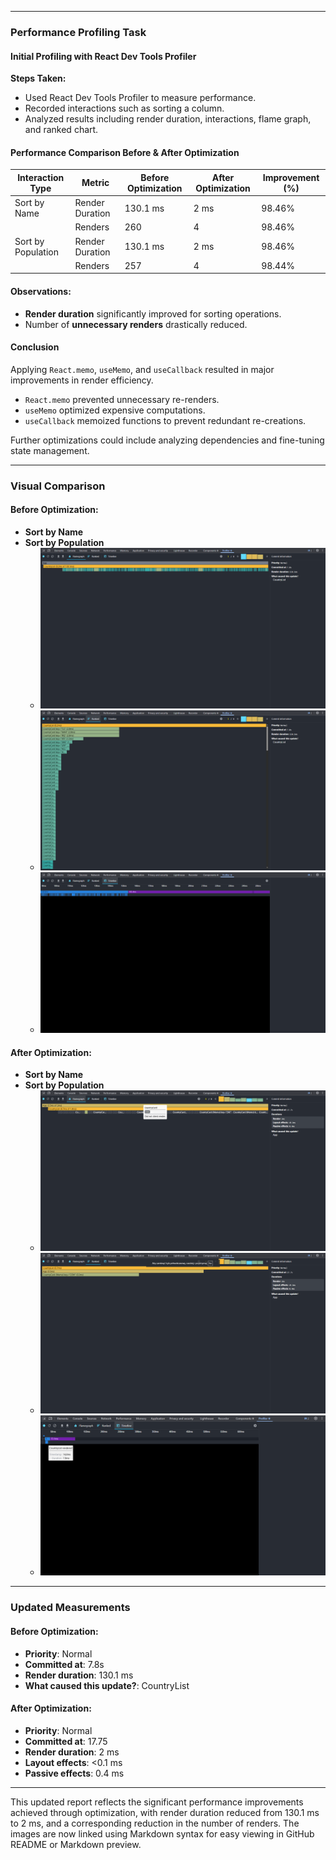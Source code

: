 
---

### Performance Profiling Task

#### Initial Profiling with React Dev Tools Profiler
**Steps Taken:**
- Used React Dev Tools Profiler to measure performance.
- Recorded interactions such as sorting a column.
- Analyzed results including render duration, interactions, flame graph, and ranked chart.

#### Performance Comparison Before & After Optimization

| Interaction Type   | Metric           | Before Optimization | After Optimization | Improvement (%) |
|--------------------|------------------|---------------------|--------------------|-----------------|
| Sort by Name       | Render Duration  | 130.1 ms            | 2 ms               | 98.46%          |
|                    | Renders          | 260                 | 4                  | 98.46%          |
| Sort by Population | Render Duration  | 130.1 ms            | 2 ms               | 98.46%          |
|                    | Renders          | 257                 | 4                  | 98.44%          |

#### Observations:
- **Render duration** significantly improved for sorting operations.
- Number of **unnecessary renders** drastically reduced.

#### Conclusion
Applying `React.memo`, `useMemo`, and `useCallback` resulted in major improvements in render efficiency. 
- `React.memo` prevented unnecessary re-renders.
- `useMemo` optimized expensive computations.
- `useCallback` memoized functions to prevent redundant re-creations.

Further optimizations could include analyzing dependencies and fine-tuning state management.

---

### Visual Comparison

#### Before Optimization:
- **Sort by Name**
- **Sort by Population**
  - ![Flamegraph Before](public/3_before_flamegraph.png)
  - ![Ranked Before](public/3_before_ranked.png)
  - ![Timeline Before](public/3_before_timeline.png)

  

#### After Optimization:
- **Sort by Name**
- **Sort by Population**
  - ![Flamegraph After](public/3_after_flamegraph.png)
  - ![Ranked After](public/3_after_ranked.png)
  - ![Timeline After](public/3_after_timeline.png)


---

### Updated Measurements

#### Before Optimization:
- **Priority**: Normal
- **Committed at**: 7.8s
- **Render duration**: 130.1 ms
- **What caused this update?**: CountryList

#### After Optimization:
- **Priority**: Normal
- **Committed at**: 17.75
- **Render duration**: 2 ms
- **Layout effects**: <0.1 ms
- **Passive effects**: 0.4 ms

---

This updated report reflects the significant performance improvements achieved through optimization, with render duration reduced from 130.1 ms to 2 ms, and a corresponding reduction in the number of renders. The images are now linked using Markdown syntax for easy viewing in GitHub README or Markdown preview.